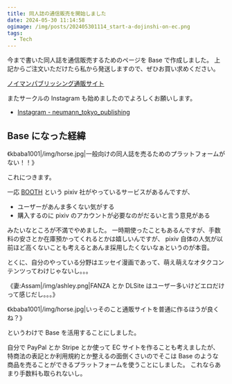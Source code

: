 ```yaml
---
title: 同人誌の通信販売を開始しました
date: 2024-05-30 11:14:58
ogimage: /img/posts/202405301114_start-a-dojinshi-on-ec.png
tags:
  - Tech
---
```


今まで書いた同人誌を通信販売するためのページを Base で作成しました。
上記からご注文いただけたら私から発送しますので、ぜひお買い求めください。

[ノイマンパブリッシング通販サイト](https://neumann.base.shop)

またサークルの Instagram も始めましたのでよろしくお願いします。

* [Instagram - neumann_tokyo_publishing](https://www.instagram.com/neumann_tokyo_publishing/)

## Base になった経緯

《kbaba1001|/img/horse.jpg|一般向けの同人誌を売るためのプラットフォームがない！！》

これにつきます。

一応 [BOOTH](https://booth.pm/ja) という pixiv 社がやっているサービスがあるんですが、

* ユーザーがあんま多くない気がする
* 購入するのに pixiv のアカウントが必要なのがだるいと言う意見がある

みたいなところが不満でやめました。
一時期使ったこともあるんですが、手数料の安さとか在庫預かってくれるとかは嬉しいんですが、
pixiv 自体の人気が以前ほど高くないことも考えるとあんま採用したくないなぁというのが本音。

とくに、自分のやっている分野はエッセイ漫画であって、萌え萌えなオタクコンテンツってわけじゃないし。。。

《妻:Assam|/img/ashley.png|FANZA とか DLSite はユーザー多いけどエロだけって感じだし。。。》

《kbaba1001|/img/horse.jpg|いっそのこと通販サイトを普通に作るほうが良くね？》

というわけで Base を活用することにしました。

自分で PayPal とか Stripe とか使って EC サイトを作ることも考えましたが、
特商法の表記とか利用規約とか整えるの面倒くさいのでそこは Base のような
商品を売ることができるプラットフォームを使うことにしました。
これならあまり手数料も取られないし。
